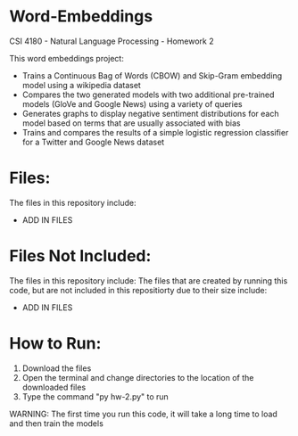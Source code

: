 # Word-Embeddings
 CSI 4180 - Natural Language Processing - Homework 2

This word embeddings project:
- Trains a Continuous Bag of Words (CBOW) and Skip-Gram embedding model using a wikipedia dataset
- Compares the two generated models with two additional pre-trained models (GloVe and Google News) using a variety of queries
- Generates graphs to display negative sentiment distributions for each model based on terms that are usually associated with bias
- Trains and compares the results of a simple logistic regression classifier for a Twitter and Google News dataset

# Files:
 The files in this repository include:
- ADD IN FILES

# Files Not Included:
The files in this repository include: The files that are created by running this code, but are not included in this repositiorty due to their size include:
- ADD IN FILES

# How to Run:
1. Download the files
2. Open the terminal and change directories to the location of the downloaded files
3. Type the command "py hw-2.py" to run

WARNING: The first time you run this code, it will take a long time to load and then train the models
